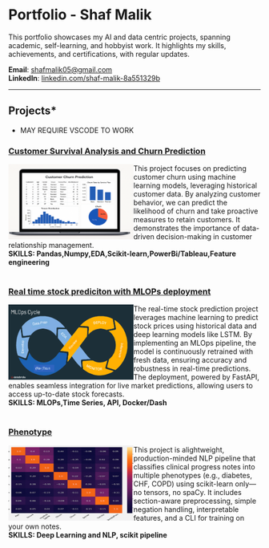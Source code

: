 # Portfolio - Shaf Malik

This portfolio showcases my AI and data centric projects, spanning academic, self-learning, and hobbyist work. It highlights my skills, achievements, and certifications, with regular updates.

**Email**: [shafmalik05@gmail.com](mailto:shafmalik05@gmail.com)  
**LinkedIn**: [linkedin.com/shaf-malik-8a551329b](https://www.linkedin.com/in/shaf-malik-8a551329b/)

---

## Projects* 
* MAY REQUIRE VSCODE TO WORK

### [Customer Survival Analysis and Churn Prediction](https://github.com/shafmalik/shaf.malik05/blob/main/Files/churn_data.ipynb)
<img align="left" width="250" height="150" src="Churn.png" alt="Churn Prediction Project">
This project focuses on predicting customer churn using machine learning models, leveraging historical customer data. By analyzing customer behavior, we can predict the likelihood of churn and take proactive measures to retain customers. It demonstrates the importance of data-driven decision-making in customer relationship management. 

<div style="clear: both;"></div> <!-- Clear the float -->
<div><strong>SKILLS: Pandas,Numpy,EDA,Scikit-learn,PowerBi/Tableau,Feature engineering </strong></div>
<br clear="left"/>

### [Real time stock prediciton with MLOPs deployment](https://github.com/shafmalik/shaf.malik05/blob/main/Files/Tensor.ipynb)
<img align="left" width="250" height="150" src="mlops-cycle.png" alt="Instacart Project">
The real-time stock prediction project leverages machine learning to predict stock prices using historical data and deep learning models like LSTM. By implementing an MLOps pipeline, the model is continuously retrained with fresh data, ensuring accuracy and robustness in real-time predictions. The deployment, powered by FastAPI, enables seamless integration for live market predictions, allowing users to access up-to-date stock forecasts.

<div style="clear: both;"></div> <!-- Clear the float -->
<div><strong>SKILLS: MLOPs,Time Series, API, Docker/Dash</strong></div>
<br clear="left"/>

### [Phenotype](https://github.com/shafmalik/shaf.malik05/blob/052b446b25913deb35e561f584a7ff797a806714/Files/Asp.ipynb)
<img align="left" width="250" height="150" src="Heatmap.png" alt="News Recommender">
This project is alightweight, production-minded NLP pipeline that classifies clinical progress notes into multiple phenotypes (e.g., diabetes, CHF, COPD) using scikit-learn only—no tensors, no spaCy. It includes section-aware preprocessing, simple negation handling, interpretable features, and a CLI for training on your own notes.

<div style="clear: both;"></div> <!-- Clear the float -->
<div><strong>SKILLS: Deep Learning and NLP, scikit pipeline</strong></div>
<br clear="left"/>
